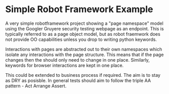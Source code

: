# Simple Robot Framework Example

A very simple robotframework project showing a "page namespace" model using the Googler Gruyere security testing webpage 
as an endpoint. This is typically referred to as a page object model, but as robot fraemwork does not provide OO 
capabilities unless you drop to writing python keywords.
  
Interactions with pages are abstracted out to their own namespaces which isolate any interactions with
the page structure. This means that if the page changes then the should only need to change in one place. Similarly,
keywords for browser interactions are kept in one place.

This could be extended to business process if required. The aim is to stay as DRY as posisble. In general tests should 
aim to follow the triple AA pattern - Act Arrange Assert.